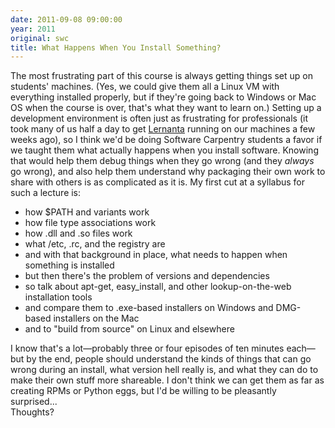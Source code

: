 ```yaml
---
date: 2011-09-08 09:00:00
year: 2011
original: swc
title: What Happens When You Install Something?
---
```

<p>The most frustrating part of this course is always getting things set up on students' machines. (Yes, we could give them all a Linux VM with everything installed properly, but if they're going back to Windows or Mac OS when the course is over, that's what they want to learn on.) Setting up a development environment is often just as frustrating for professionals (it took many of us half a day to get <a href="https://github.com/p2pu/lernanta">Lernanta</a> running on our machines a few weeks ago), so I think we'd be doing Software Carpentry students a favor if we taught them what actually happens when you install software. Knowing that would help them debug things when they go wrong (and they <em>always</em> go wrong), and also help them understand why packaging their own work to share with others is as complicated as it is. My first cut at a syllabus for such a lecture is:</p>
<ul>
<li>how $PATH and variants work</li>
<li>how file type associations work</li>
<li>how .dll and .so files work</li>
<li>what /etc, .rc, and the registry are</li>
<li>and with that background in place, what needs to happen when something is installed</li>
<li>but then there's the problem of versions and dependencies</li>
<li>so talk about apt-get, easy_install, and other lookup-on-the-web installation tools</li>
<li>and compare them to .exe-based installers on Windows and DMG-based installers on the Mac</li>
<li>and to "build from source" on Linux and elsewhere</li>
</ul>
<p>I know that's a lot&mdash;probably three or four episodes of ten minutes each&mdash;but by the end, people should understand the kinds of things that can go wrong during an install, what version hell really is, and what they can do to make their own stuff more shareable.  I don't think we can get them as far as creating RPMs or Python eggs, but I'd be willing to be pleasantly surprised...<br />
Thoughts?</p>
